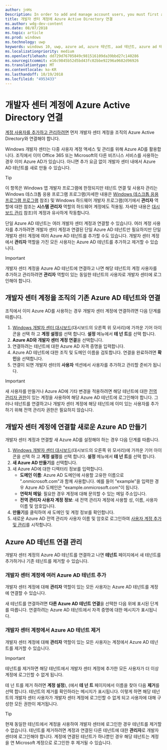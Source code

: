 ```yaml
---
author: jnHs
Description: In order to add and manage account users, you must first associate your Dev Center account with your organization's Azure Active Directory.
title: 개발자 센터 계정에 Azure Active Directory 연결
ms.author: wdg-dev-content
ms.date: 08/07/2018
ms.topic: article
ms.prod: windows
ms.technology: uwp
keywords: windows 10, uwp, azure ad, azure 테넌트, aad 테넌트, azure ad 테넌트, 테넌트 관리, 테넌트
ms.localizationpriority: medium
ms.openlocfilehash: dd729d76705849c981516109da39bbd27c140286
ms.sourcegitcommit: e16c9845b52d5bd43fc02bbe92296a9682d96926
ms.translationtype: MT
ms.contentlocale: ko-KR
ms.lasthandoff: 10/19/2018
ms.locfileid: "4953433"
---
```

# <a name="associate-azure-active-directory-with-your-dev-center-account"></a>개발자 센터 계정에 Azure Active Directory 연결

[계정 사용자를 추가하고 관리하려면](add-users-groups-and-azure-ad-applications.md) 먼저 개발자 센터 계정을 조직의 Azure Active Directory와 연결해야 합니다. 

Windows 개발자 센터는 다중 사용자 계정 액세스 및 관리를 위해 Azure AD를 활용합니다. 조직에서 이미 Office 365 또는 Microsoft의 다른 비즈니스 서비스를 사용하는 경우 이미 Azure AD가 있습니다. 아니면 추가 요금 없이 개발자 센터 내에서 Azure AD 테넌트를 새로 만들 수 있습니다.

> [!TIP]
> 이 항목은 Windows 앱 개발자 프로그램에 한정되지만 테넌트 연결 및 사용자 관리는 Windows 데스크톱 응용 프로그램 프로그램(자세한 내용은 [Windows 데스크톱 응용 프로그램 프로그램](https://docs.microsoft.com/windows/desktop/appxpkg/windows-desktop-application-program#add-and-manage-account-users) 참조) 및 Windows 하드웨어 개발자 프로그램(여기에서 **관리자** 역할에 대한 참조는 **시스템 관리자** 역할의 하드웨어 계정에도 적용됨. 자세한 내용은 [대시보드 관리](https://docs.microsoft.com/windows-hardware/drivers/dashboard/dashboard-administration) 참조)의 계정과 유사하게 작동합니다.

단일 Azure AD 테넌트는 여러 개발자 센터 계정과 연결할 수 있습니다. 여러 계정 사용자를 추가하려면 개발자 센터 계정과 연결된 단일 Azure AD 테넌트만 필요하지만 단일 개발자 센터 계정에 여러 Azure AD 테넌트를 추가할 수도 있습니다. 개발자 센터 계정에서 **관리자** 역할을 가진 모든 사용자는 Azure AD 테넌트를 추가하고 제거할 수 있습니다.

> [!IMPORTANT]
> 개발자 센터 계정을 Azure AD 테넌트에 연결하고 나면 해당 테넌트의 계정 사용자를 추가하고 관리하려면 **관리자** 역할이 있는 동일한 테넌트의 사용자로 개발자 센터에 로그인해야 합니다.


## <a name="associate-your-dev-center-account-with-your-organizations-existing-azure-ad-tenant"></a>개발자 센터 계정을 조직의 기존 Azure AD 테넌트와 연결

조직에서 이미 Azure AD를 사용하는 경우 개발자 센터 계정에 연결하려면 다음 단계를 따릅니다.

1.  [Windows 개발자 센터 대시보드](https://partner.microsoft.com/dashboard)(대시보드의 오른쪽 위 모서리)에 가까운 기어 아이콘을 선택 하 고 **계정 설정**를 선택 합니다. **설정** 메뉴에서 **테 넌 트**를 선택 합니다.
2.  **Azure AD와 개발자 센터 계정 연결**을 선택합니다.
3.  연결하려는 테넌트에 대한 Azure AD 자격 증명을 입력합니다.
4.  Azure AD 테넌트에 대한 조직 및 도메인 이름을 검토합니다. 연결을 완료하려면 **확인**을 선택합니다.
5.  연결이 되면 개발자 센터의 **사용자** 섹션에서 사용자를 추가하고 관리할 준비가 됩니다.

> [!IMPORTANT]
> 새 사용자를 만들거나 Azure AD에 기타 변경을 적용하려면 해당 테넌트에 대한 [전역 관리자 권한](https://docs.microsoft.com/azure/active-directory/users-groups-roles/directory-assign-admin-roles)이 있는 계정을 사용하여 해당 Azure AD 테넌트에 로그인해야 합니다. 그러나 테넌트를 연결하고나 개발자 센터 계정에 해당 테넌트에 이미 있는 사용자를 추가하기 위해 전역 관리자 권한은 필요하지 않습니다.


## <a name="create-a-brand-new-azure-ad-to-associate-with-your-dev-center-account"></a>개발자 센터 계정에 연결할 새로운 Azure AD 만들기

개발자 센터 계정과 연결할 새 Azure AD를 설정해야 하는 경우 다음 단계를 따릅니다.

1.  [Windows 개발자 센터 대시보드](https://partner.microsoft.com/dashboard)(대시보드의 오른쪽 위 모서리)에 가까운 기어 아이콘을 선택 하 고 **계정 설정**를 선택 합니다. **설정** 메뉴에서 **테 넌 트**를 선택 합니다.
2.  **새 Azure AD 만들기**를 선택합니다.
3.  새 Azure AD에 대한 디렉터리 정보를 입력합니다.
    - **도메인 이름**: Azure AD 도메인에 사용할 고유한 이름으로 ".onmicrosoft.com"과 함께 사용합니다. 예를 들어 "example"을 입력한 경우 Azure AD 도메인은 "example.onmicrosoft.com"이 됩니다.
    - **연락처 메일**: 필요한 경우 계정에 대해 문의할 수 있는 메일 주소입니다.
    - **전역 관리자 사용자 계정 정보**: 새 전역 관리자 계정에 사용할 성, 이름, 사용자 이름 및 암호입니다.
4.  **만들기**를 클릭하여 새 도메인 및 계정 정보를 확인합니다.
5.  새로운 Azure AD 전역 관리자 사용자 이름 및 암호로 로그인하여 [사용자 계정 추가 및 관리](add-users-groups-and-azure-ad-applications.md)를 시작합니다.


## <a name="manage-azure-ad-tenant-associations"></a>Azure AD 테넌트 연결 관리

개발자 센터 계정의 Azure AD 테넌트를 연결하고 나면 **테넌트** 페이지에서 새 테넌트를 추가하거나 기존 테넌트를 제거할 수 있습니다.


### <a name="add-multiple-azure-ad-tenants-to-your-dev-center-account"></a>개발자 센터 계정에 여러 Azure AD 테넌트 추가

개발자 센터 계정에 대해 **관리자** 역할이 있는 모든 사용자는 Azure AD 테넌트를 계정에 연결할 수 있습니다.

새 테넌트를 연결하려면 **다른 Azure AD 테넌트 연결**을 선택한 다음 위에 표시된 단계를 따릅니다. 연결하려는 Azure AD 테넌트에서 자격 증명에 대한 메시지가 표시됩니다.


### <a name="remove-an-azure-ad-tenant-from-your-dev-center-account"></a>개발자 센터 계정에서 Azure AD 테넌트 제거

개발자 센터 계정에 대해 **관리자** 역할이 있는 모든 사용자는 계정에서 Azure AD 테넌트를 제거할 수 있습니다.

> [!IMPORTANT]
> 테넌트를 제거하면 해당 테넌트에서 개발자 센터 계정에 추가한 모든 사용자가 더 이상 계정에 로그인할 수 없게 됩니다. 

테 넌 트를 제거 하려면 **계정 설정**), (에서 **테 넌 트** 페이지에서 이름을 찾아 다음 **제거**를 선택 합니다. 테넌트의 제거를 확인하라는 메시지가 표시됩니다. 이렇게 하면 해당 테넌트의 개발자 센터 사용자가 개발자 센터 계정에 로그인할 수 없게 되고 사용자에 대해 구성한 모든 권한이 제거됩니다.

> [!TIP]
> 현재 동일한 테넌트에서 계정을 사용하여 개발자 센터에 로그인한 경우 테넌트를 제거할 수 없습니다. 테넌트를 제거하려면 계정과 연결된 다른 테넌트에 대한 **관리자**로 개발자 센터에 로그인해야 합니다. 계정에 연결된 테넌트가 하나뿐인 경우 해당 테넌트는 계정을 연 Microsoft 계정으로 로그인한 후 제거될 수 있습니다.


